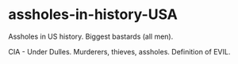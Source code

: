 # assholes-in-history-USA
Assholes in US history. Biggest bastards (all men).

CIA - Under Dulles. Murderers, thieves, assholes. Definition of EVIL.
